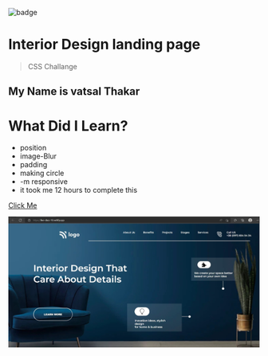 ![badge](https://img.shields.io/badge/Live--class-Ten--Project-orange)

# Interior Design landing page

> CSS Challange

## My Name is vatsal Thakar

#

# What Did I Learn?

- position
- image-Blur
- padding
- making circle
- -m responsive
- it took me 12 hours to complete this

[Click Me](https://live-class-10.netlify.app/)

![image](images/TEn.jpg)
